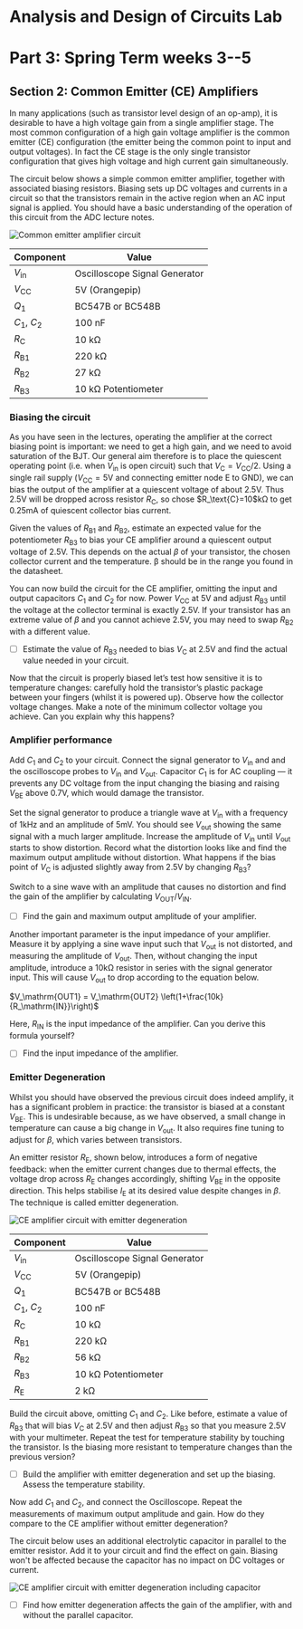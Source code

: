 # Analysis and Design of Circuits Lab
# Part 3: Spring Term weeks 3--5
## Section 2: Common Emitter (CE) Amplifiers

In many applications (such as transistor level design of an op-amp), it is desirable to have a high voltage gain from a single amplifier stage.
The most common configuration of a high gain voltage amplifier is the common emitter (CE) configuration (the emitter being the common point to input and output voltages).
In fact the CE stage is the only single transistor configuration that gives high voltage and high current gain simultaneously.
        
The circuit below shows a simple common emitter amplifier, together with associated biasing resistors.
Biasing sets up DC voltages and currents in a circuit so that the transistors remain in the active region when an AC input signal is applied.
You should have a basic understanding of the operation of this circuit from the ADC lecture notes.

![Common emitter amplifier circuit](graphics/ceamp.png)
 
| **Component** | **Value** |
| ------------- | --------- |
| $V_\text{in}$ |	Oscilloscope Signal Generator |
| $V_\text{CC}$ |	5V (Orangepip) |
| $Q_\text{1}$ | BC547B or BC548B |
| $C_\text{1}$, $C_\text{2}$ | 100 nF |
| $R_\text{C}$ | 10 kΩ |
| $R_\text{B1}$ |	220 kΩ |
| $R_\text{B2}$ |	27 kΩ |
| $R_\text{B3}$ |	10 kΩ Potentiometer |

### Biasing the circuit

As you have seen in the lectures, operating the amplifier at the correct biasing point is important: we need to get a high gain, and we need to avoid saturation of the BJT.
Our general aim therefore is to place the quiescent operating point (i.e. when $V_\text{in}$ is open circuit) such that $V_\mathrm{C} = V_\mathrm{CC}/2$.
Using a single rail supply ($V_\text{CC}=5$V and connecting emitter node E to GND), we can bias the output of the amplifier at a quiescent voltage of about 2.5V.
Thus 2.5V will be dropped across resistor $R_\text{C}$, so chose \$R_\text{C}=10$kΩ to get 0.25mA of quiescent collector bias current. 
            
Given the values of $R_\text{B1}$ and $R_\text{B2}$, estimate an expected value for the potentiometer $R_\text{B3}$ to bias your CE amplifier around a quiescent output voltage of 2.5V.
This depends on the actual $\beta$ of your transistor, the chosen collector current and the temperature. β should be in the range you found in the datasheet.
            
You can now build the circuit for the CE amplifier, omitting the input and output capacitors $C_\text{1}$ and $C_\text{2}$ for now.
Power $V_\text{CC}$ at 5V and adjust $R_\text{B3}$ until the voltage at the collector terminal is exactly 2.5V.
If your transistor has an extreme value of $\beta$ and you cannot achieve 2.5V, you may need to swap $R_\text{B2}$ with a different value.
            
- [ ] Estimate the value of $R_\text{B3}$ needed to bias $V_\text{C}$ at 2.5V and find the actual value needed in your circuit.
            
Now that the circuit is properly biased let’s test how sensitive it is to temperature changes: carefully hold the transistor’s plastic package between your fingers (whilst it is powered up).
Observe how the collector voltage changes.
Make a note of the minimum collector voltage you achieve.
Can you explain why this happens?
            
### Amplifier performance

Add $C_\text{1}$ and $C_\text{2}$ to your circuit.
Connect the signal generator to $V_\text{in}$ and and the oscilloscope probes to $V_\text{in}$ and $V_\text{out}$.
Capacitor $C_\text{1}$ is for AC coupling — it prevents any DC voltage from the input changing the biasing and raising $V_\text{BE}$ above 0.7V, which would damage the transistor.
            
Set the signal generator to produce a triangle wave at $V_\text{in}$ with a frequency of 1kHz and an amplitude of 5mV.
You should see $V_\text{out}$ showing the same signal with a much larger amplitude.
Increase the amplitude of $V_\text{in}$ until $V_\text{out}$ starts to show distortion.
Record what the distortion looks like and find the maximum output amplitude without distortion.
What happens if the bias point of $V_\text{C}$ is adjusted slightly away from 2.5V by changing $R_\text{B3}$?
            
Switch to a sine wave with an amplitude that causes no distortion and find the gain of the amplifier by calculating $V_\mathrm{OUT}/V_\mathrm{IN}$.
            
- [ ] Find the gain and maximum output amplitude of your amplifier.
            
Another important parameter is the input impedance of your amplifier.
Measure it by applying a sine wave input such that $V_\text{out}$ is not distorted, and measuring the amplitude of $V_\text{out}$.
Then, without changing the input amplitude, introduce a 10kΩ resistor in series with the signal generator input.
This will cause $V_\text{out}$ to drop according to the equation below.
             
$V_\mathrm{OUT1} = V_\mathrm{OUT2} \left(1+\frac{10k}{R_\mathrm{IN}}\right)$

 Here, $R_\text{IN}$ is the input impedance of the amplifier. Can you derive this formula yourself?
            
- [ ] Find the input impedance of the amplifier.
            
### Emitter Degeneration

Whilst you should have observed the previous circuit does indeed amplify, it has a significant problem in practice:  the transistor is biased at a constant $V_\text{BE}$.
This is undesirable because, as we have observed, a small change in temperature can cause a big change in $V_\text{out}$.
It also requires fine tuning to adjust for $\beta$, which varies between transistors.
            
An emitter resistor $R_\text{E}$, shown below, introduces a form of negative feedback: when the emitter current changes due to thermal effects, the voltage drop across $R_\text{E}$ changes accordingly, shifting $V_\text{BE}$ in the opposite direction.
This helps stabilise $I_\text{E}$ at its desired value despite changes in $\beta$.
The technique is called emitter degeneration.
             
![CE amplifier circuit with emitter degeneration](graphics/ceamp2.png)

| **Component** | **Value** |
| ------------- | --------- |
| $V_\text{in}$ |	Oscilloscope Signal Generator |
| $V_\text{CC}$ |	5V (Orangepip) |
| $Q_\text{1}$ | BC547B or BC548B |
| $C_\text{1}$, $C_\text{2}$ | 100 nF |
| $R_\text{C}$ | 10 kΩ |
| $R_\text{B1}$ |	220 kΩ |
| $R_\text{B2}$ |	56 kΩ |
| $R_\text{B3}$ |	10 kΩ Potentiometer |
| $R_\text{E}$ | 2 kΩ |

Build the circuit above, omitting $C_\text{1}$ and $C_\text{2}$.
Like before, estimate a value of $R_\text{B3}$ that will bias $V_\text{C}$ at 2.5V and then adjust $R_\text{B3}$ so that you measure 2.5V with your multimeter.
Repeat the test for temperature stability by touching the transistor.
Is the biasing more resistant to temperature changes than the previous version?
            
- [ ] Build the amplifier with emitter degeneration and set up the biasing. Assess the temperature stability.

 Now add $C_\text{1}$ and $C_\text{2}$, and connect the Oscilloscope.
 Repeat the measurements of maximum output amplitude and gain. How do they compare to the CE amplifier without emitter degeneration?
            
The circuit below uses an additional electrolytic capacitor in parallel to the emitter resistor.
Add it to your circuit and find the effect on gain.
Biasing won't be affected because the capacitor has no impact on DC voltages or current.
            
![CE amplifier circuit with emitter degeneration including capacitor](graphics/ceamp3.png)
            
- [ ] Find how emitter degeneration affects the gain of the amplifier, with and without the parallel capacitor.
